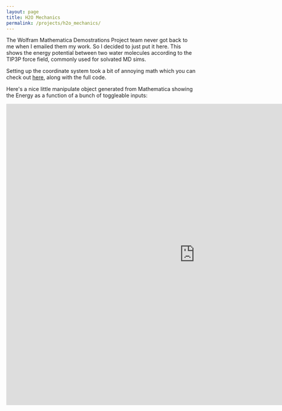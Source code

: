```yaml
---
layout: page
title: H2O Mechanics
permalink: /projects/h2o_mechanics/
---
```



The Wolfram Mathematica Demostrations Project team never got back to me when I emailed them my work. So I decided to just put it here. This shows the energy potential between two water molecules according to the TIP3P force field, commonly used for solvated MD sims. 

Setting up the coordinate system took a bit of annoying math which you can check out [here](), along with the full code. 

Here's a nice little manipulate object generated from Mathematica showing the Energy as a function of a bunch of toggleable inputs:

<iframe
  src="https://www.wolframcloud.com/obj/eb3f23e7-fb15-48df-8663-3bea17ceebff?_embed=iframe"
  width="1000" height="800"
  style="border: none;"
  frameborder="0"
></iframe>
